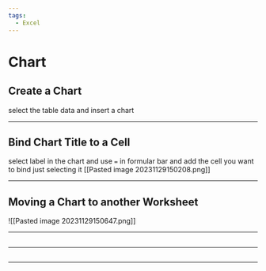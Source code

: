 ```yaml
---
tags:
  - Excel
---
```


# Chart

## Create a Chart

select the table data and insert a chart

---

## Bind Chart Title to a Cell

select label in the chart and use `=` in formular bar and add the cell you want to bind just selecting it
[[Pasted image 20231129150208.png]]

---

## Moving a Chart to another Worksheet

![[Pasted image 20231129150647.png]]

---

##

---

##

---
